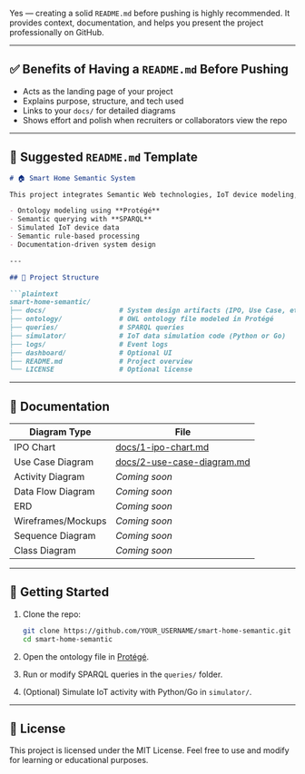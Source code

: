 Yes — creating a solid `README.md` before pushing is highly recommended. It provides context, documentation, and helps you present the project professionally on GitHub.

---

## ✅ Benefits of Having a `README.md` Before Pushing

* Acts as the landing page of your project
* Explains purpose, structure, and tech used
* Links to your `docs/` for detailed diagrams
* Shows effort and polish when recruiters or collaborators view the repo

---

## 📄 Suggested `README.md` Template

````markdown
# 🏠 Smart Home Semantic System

This project integrates Semantic Web technologies, IoT device modeling, and SPARQL querying into a cohesive smart home simulation. It is designed to help you learn:

- Ontology modeling using **Protégé**
- Semantic querying with **SPARQL**
- Simulated IoT device data
- Semantic rule-based processing
- Documentation-driven system design

---

## 📂 Project Structure

```plaintext
smart-home-semantic/
├── docs/                  # System design artifacts (IPO, Use Case, etc.)
├── ontology/              # OWL ontology file modeled in Protégé
├── queries/               # SPARQL queries
├── simulator/             # IoT data simulation code (Python or Go)
├── logs/                  # Event logs
├── dashboard/             # Optional UI
├── README.md              # Project overview
└── LICENSE                # Optional license
````

---

## 🧭 Documentation

| Diagram Type       | File                                                     |
| ------------------ | -------------------------------------------------------- |
| IPO Chart          | [docs/1-ipo-chart.md](docs/1-ipo-chart.md)               |
| Use Case Diagram   | [docs/2-use-case-diagram.md](docs/2-use-case-diagram.md) |
| Activity Diagram   | *Coming soon*                                            |
| Data Flow Diagram  | *Coming soon*                                            |
| ERD                | *Coming soon*                                            |
| Wireframes/Mockups | *Coming soon*                                            |
| Sequence Diagram   | *Coming soon*                                            |
| Class Diagram      | *Coming soon*                                            |

---

## 🚀 Getting Started

1. Clone the repo:

   ```bash
   git clone https://github.com/YOUR_USERNAME/smart-home-semantic.git
   cd smart-home-semantic
   ```

2. Open the ontology file in [Protégé](https://protege.stanford.edu/).

3. Run or modify SPARQL queries in the `queries/` folder.

4. (Optional) Simulate IoT activity with Python/Go in `simulator/`.

---

## 📜 License

This project is licensed under the MIT License. Feel free to use and modify for learning or educational purposes.
